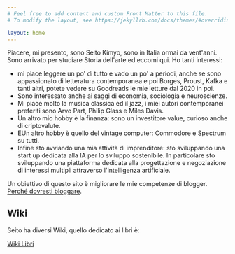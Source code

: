 ```yaml
---
# Feel free to add content and custom Front Matter to this file.
# To modify the layout, see https://jekyllrb.com/docs/themes/#overriding-theme-defaults

layout: home
---
```

Piacere, mi presento, sono Seito Kimyo, sono in Italia ormai da vent'anni. Sono arrivato per studiare Storia dell'arte ed eccomi qui.
Ho tanti interessi: 
* mi piace leggere un po' di tutto e vado un po' a periodi, anche se sono appassionato di letteratura contemporanea e poi Borges, Proust, Kafka e tanti altri, potete vedere su Goodreads le mie letture dal 2020 in poi.
* Sono interessato anche ai saggi di economia, sociologia e neuroscienze.
* Mi piace molto la musica classica ed il jazz, i miei autori contemporanei preferiti sono Arvo Part, Philip Glass e Miles Davis.  
* Un altro mio hobby è la finanza: sono un investitore value, curioso anche di criptovalute.
* EUn altro hobby è quello del vintage computer: Commodore e Spectrum su tutti.
* Infine sto avviando una mia attività di imprenditore: sto sviluppando una start up dedicata alla IA per lo sviluppo sostenibile. In particolare sto sviluppando una piattaforma dedicata alla progettazione e negoziazione di interessi multipli attraverso l'intelligenza artificiale.

Un obiettivo di questo sito è migliorare le mie competenze di blogger. [Perché dovresti bloggare](https://medium.com/@racheltho/why-you-yes-you-should-blog-7d2544ac1045).

## Wiki
Seito ha diversi Wiki, quello dedicato ai libri è:

[Wiki Libri](https://github.com/seitokimyo/Books/wiki)
